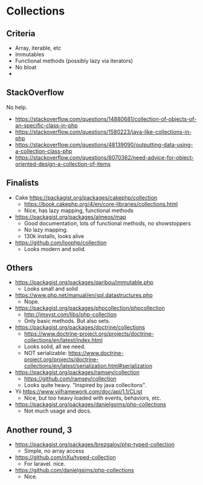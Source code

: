 # Collections
## Criteria
- Array, iterable, etc
- Immutables
- Functional methods (possibly lazy via iterators)
- No bloat
- 
## StackOverflow
No help.
- https://stackoverflow.com/questions/14880681/collection-of-objects-of-an-specific-class-in-php
- https://stackoverflow.com/questions/1580223/java-like-collections-in-php
- https://stackoverflow.com/questions/48139090/outputting-data-using-a-collection-class-php
- https://stackoverflow.com/questions/8070362/need-advice-for-object-oriented-design-a-collection-of-items

## Finalists
- Cake https://packagist.org/packages/cakephp/collection
  - https://book.cakephp.org/4/en/core-libraries/collections.html 
  - Nice, has lazy mapping, functional methods
- https://packagist.org/packages/aimeos/map
  - Good documentation, lots of functional methods, no showstoppers
  - No lazy mapping.
  - 130k installs, looks alive
- https://github.com/loophp/collection
  - Looks modern and solid.

## Others
- https://packagist.org/packages/qaribou/immutable.php
  - Looks small and solid
- https://www.php.net/manual/en/spl.datastructures.php
  - Nope.
- https://packagist.org/packages/phpcollection/phpcollection
  - http://jmsyst.com/libs/php-collection
  - Only basic methods. But also sets.
- https://packagist.org/packages/doctrine/collections
  - https://www.doctrine-project.org/projects/doctrine-collections/en/latest/index.html
  - Looks solid, all we need.
  - NOT serializable: https://www.doctrine-project.org/projects/doctrine-collections/en/latest/serialization.html#serialization
- https://packagist.org/packages/ramsey/collection
  - https://github.com/ramsey/collection
  - Looks quite heavy. "Inspired by java collecitons".
- Yii https://www.yiiframework.com/doc/api/1.1/CList
    - Nice, but too heavy loaded with events, behaviors, etc.
- https://packagist.org/packages/danielgsims/php-collections
    - Not much usage and docs.

## Another round, 3
- https://packagist.org/packages/brezgalov/php-typed-collection
  - Simple, no array access
- https://github.com/nXu/typed-collection
  - For laravel. nice.
- https://github.com/danielgsims/php-collections
  - Nice.

